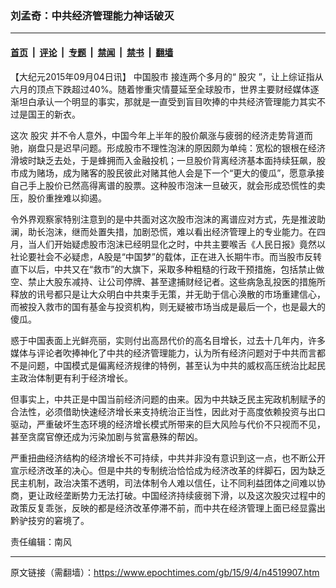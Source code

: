 ### 刘孟奇：中共经济管理能力神话破灭

---

#### [首页](../../../..?n4519907) &nbsp;|&nbsp; [评论](../../../../../epoch-comment?n4519907) &nbsp;|&nbsp; [专题](../../../../../epoch-special?n4519907) &nbsp;|&nbsp; [禁闻](../../../../../epoch-news?n4519907) &nbsp;|&nbsp; [禁书](../../../../../books?n4519907) &nbsp;|&nbsp; [翻墙](https://github.com/gfw-breaker/nogfw/blob/master/README.md?n4519907)


<div class="post_content" id="artbody" itemprop="articleBody">
 <!-- article content begin -->
 <p>
  【大纪元2015年09月04日讯】
  <ok href="https://www.epochtimes.com/gb/tag/%E4%B8%AD%E5%9B%BD%E8%82%A1%E5%B8%82.html">
   中国股市
  </ok>
  接连两个多月的“
  <ok href="https://www.epochtimes.com/gb/tag/%E8%82%A1%E7%81%BE.html">
   股灾
  </ok>
  ”，让上综证指从六月的顶点下跌超过40%。随着惨重灾情蔓延至全球股市，世界主要财经媒体逐渐坦白承认一个明显的事实，那就是一直受到盲目吹捧的中共经济管理能力其实不过是国王的新衣。
 </p>
 <p>
  这次
  <ok href="https://www.epochtimes.com/gb/tag/%E8%82%A1%E7%81%BE.html">
   股灾
  </ok>
  并不令人意外，中国今年上半年的股价飙涨与疲弱的经济走势背道而驰，崩盘只是迟早问题。形成股市不理性泡沫的原因颇为单纯：宽松的银根在经济滑坡时缺乏去处，于是蜂拥而入金融投机；一旦股价背离经济基本面持续狂飙，股市成为赌场，成为赌客的股民彼此对赌其他人会是下一个“更大的傻瓜”，愿意承接自己手上股价已然高得离谱的股票。这种股市泡沫一旦破灭，就会形成恐慌性的卖压，股价重挫难以抑遏。
 </p>
 <p>
  令外界观察家特别注意到的是中共面对这次股市泡沫的离谱应对方式，先是推波助澜，助长泡沫，继而处置失措，加剧恐慌，难以看出经济管理上的专业能力。在四月，当人们开始疑虑股市泡沫已经明显化之时，中共主要喉舌《人民日报》竟然以社论要社会不必疑虑，A股是“中国梦”的载体，正在进入长期牛市。而当股市反转直下以后，中共又在“救市”的大旗下，采取多种粗糙的行政干预措施，包括禁止做空、禁止大股东减持、让公司停牌、甚至逮捕财经记者。这些病急乱投医的措施所释放的讯号都只是让大众明白中共束手无策，并无助于信心涣散的市场重建信心，而被投入救市的国有基金与投资机构，则无疑被市场当成是最后一个，也是最大的傻瓜。
 </p>
 <p>
  惑于中国表面上光鲜亮丽，实则付出高昂代价的高名目增长，过去十几年内，许多媒体与评论者吹捧神化了中共的经济管理能力，认为所有经济问题对于中共而言都不是问题，中国模式是偏离经济规律的特例，甚至认为中共的威权高压统治比起民主政治体制更有利于经济增长。
 </p>
 <p>
  但事实上，中共正是中国当前经济问题的由来。因为中共缺乏民主宪政机制赋予的合法性，必须借助快速经济增长来支持统治正当性，因此对于高度依赖投资与出口驱动，严重破坏生态环境的经济增长模式所带来的巨大风险与代价不只视而不见，甚至贪腐官僚还成为污染加剧与贫富悬殊的帮凶。
 </p>
 <p>
  严重扭曲经济结构的经济增长不可持续，中共并非没有意识到这一点，也不断公开宣示经济改革的决心。但是中共的专制统治恰恰成为经济改革的绊脚石，因为缺乏民主机制，政治决策不透明，司法体制令人难以信任，让不同利益团体之间难以协商，更让政经垄断势力无法打破。中国经济持续疲弱下滑，以及这次股灾过程中的政策反复乖张，反映的都是经济改革停滞不前，而中共在经济管理上面已经显露出黔驴技穷的窘境了。
 </p>
 <p>
  责任编辑：南风
 </p>
 <!-- article content end -->
 <div id="below_article_ad">
 </div>
</div>


---

原文链接（需翻墙）：https://www.epochtimes.com/gb/15/9/4/n4519907.htm